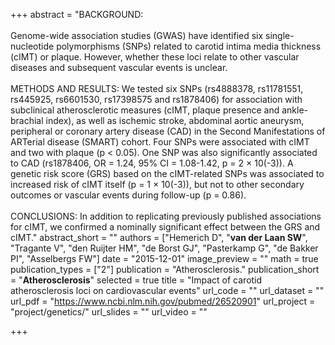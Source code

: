 +++
abstract = "BACKGROUND:</br></br>Genome-wide association studies (GWAS) have identified six single-nucleotide polymorphisms (SNPs) related to carotid intima media thickness (cIMT) or plaque. However, whether these loci relate to other vascular diseases and subsequent vascular events is unclear.</br></br>METHODS AND RESULTS: We tested six SNPs (rs4888378, rs11781551, rs445925, rs6601530, rs17398575 and rs1878406) for association with subclinical atherosclerotic measures (cIMT, plaque presence and ankle-brachial index), as well as ischemic stroke, abdominal aortic aneurysm, peripheral or coronary artery disease (CAD) in the Second Manifestations of ARTerial disease (SMART) cohort. Four SNPs were associated with cIMT and two with plaque (p < 0.05). One SNP was also significantly associated to CAD (rs1878406, OR = 1.24, 95% CI = 1.08-1.42, p = 2 × 10(-3)). A genetic risk score (GRS) based on the cIMT-related SNPs was associated to increased risk of cIMT itself (p = 1 × 10(-3)), but not to other secondary outcomes or vascular events during follow-up (p = 0.86).</br></br>CONCLUSIONS: In addition to replicating previously published associations for cIMT, we confirmed a nominally significant effect between the GRS and cIMT."
abstract_short = ""
authors = ["Hemerich D", "**van der Laan SW**", "Tragante V", "den Ruijter HM", "de Borst GJ", "Pasterkamp G", "de Bakker PI", "Asselbergs FW"]
date = "2015-12-01"
image_preview = ""
math = true
publication_types = ["2"]
publication = "Atherosclerosis."
publication_short = "**Atherosclerosis**"
selected = true
title = "Impact of carotid atherosclerosis loci on cardiovascular events"
url_code = ""
url_dataset = ""
url_pdf = "https://www.ncbi.nlm.nih.gov/pubmed/26520901"
url_project = "project/genetics/"
url_slides = ""
url_video = ""

+++
